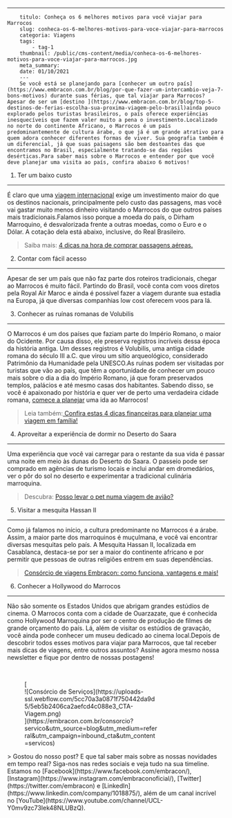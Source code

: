 ---
        titulo: Conheça os 6 melhores motivos para você viajar para Marrocos
        slug: conheca-os-6-melhores-motivos-para-voce-viajar-para-marrocos
        categoria: Viagens
        tags:
            - tag-1
        thumbnail: /public/cms-content/media/conheca-os-6-melhores-motivos-para-voce-viajar-para-marrocos.jpg
        meta_summary: 
        date: 01/10/2021
        ---
        Se você está se planejando para [conhecer um outro país](https://www.embracon.com.br/blog/por-que-fazer-um-intercambio-veja-7-bons-motivos) durante suas férias, que tal viajar para Marrocos? Apesar de ser um [destino ](https://www.embracon.com.br/blog/top-5-destinos-de-ferias-escolha-sua-proxima-viagem-pelo-brasil)ainda pouco explorado pelos turistas brasileiros, o país oferece experiências inesquecíveis que fazem valer muito a pena o investimento.Localizado no norte do continente Africano, o Marrocos é um país predominantemente de cultura árabe, o que já é um grande atrativo para quem adora conhecer diferentes formas de viver. Sua geografia também é um diferencial, já que suas paisagens são bem destoantes das que encontramos no Brasil, especialmente tratando-se das regiões desérticas.Para saber mais sobre o Marrocos e entender por que você deve planejar uma visita ao país, confira abaixo 6 motivos!

1. Ter um baixo custo
---------------------

É claro que uma [viagem internacional](https://www.embracon.com.br/blog/estagio-internacional-entenda-como-funciona-e-quais-sao-as-vantagens) exige um investimento maior do que os destinos nacionais, principalmente pelo custo das passagens, mas você vai gastar muito menos dinheiro visitando o Marrocos do que outros países mais tradicionais.Falamos isso porque a moeda do país, o Dirham Marroquino, é desvalorizada frente a outras moedas, como o Euro e o Dólar. A cotação dela está abaixo, inclusive, do Real Brasileiro.

> Saiba mais: [4 dicas na hora de comprar passagens aéreas.](https://www.embracon.com.br/blog/4-dicas-na-hora-de-comprar-passagens-aereas)

2. Contar com fácil acesso
--------------------------

Apesar de ser um país que não faz parte dos roteiros tradicionais, chegar ao Marrocos é muito fácil. Partindo do Brasil, você conta com voos diretos pela Royal Air Maroc e ainda é possível fazer a viagem durante sua estadia na Europa, já que diversas companhias low cost oferecem voos para lá.

3. Conhecer as ruínas romanas de Volubilis
------------------------------------------

O Marrocos é um dos países que faziam parte do Império Romano, o maior do Ocidente. Por causa disso, ele preserva registros incríveis dessa época da história antiga. Um desses registros é Volubilis, uma antiga cidade romana do século III a.C. que virou um sítio arqueológico, considerado Patrimônio da Humanidade pela UNESCO.As ruínas podem ser visitadas por turistas que vão ao país, que têm a oportunidade de conhecer um pouco mais sobre o dia a dia do Império Romano, já que foram preservados templos, palácios e até mesmo casas dos habitantes. Sabendo disso, se você é apaixonado por história e quer ver de perto uma verdadeira cidade romana, [comece a planejar](https://www.embracon.com.br/consorcio-servicos) uma ida ao Marrocos!

> Leia também:[ Confira estas 4 dicas financeiras para planejar uma viagem em família!](https://www.embracon.com.br/blog/confira-estas-4-dicas-financeiras-para-planejar-uma-viagem-em-familia)

4. Aproveitar a experiência de dormir no Deserto do Saara
---------------------------------------------------------

Uma experiência que você vai carregar para o restante da sua vida é passar uma noite em meio às dunas do Deserto do Saara. O passeio pode ser comprado em agências de turismo locais e inclui andar em dromedários, ver o pôr do sol no deserto e experimentar a tradicional culinária marroquina.

> Descubra: [Posso levar o pet numa viagem de avião?](https://www.embracon.com.br/blog/posso-levar-o-pet-numa-viagem-de-aviao)

5. Visitar a mesquita Hassan II
-------------------------------

Como já falamos no início, a cultura predominante no Marrocos é a árabe. Assim, a maior parte dos marroquinos é muçulmana, e você vai encontrar diversas mesquitas pelo país. A Mesquita Hassan II, localizada em Casablanca, destaca-se por ser a maior do continente africano e por permitir que pessoas de outras religiões entrem em suas dependências.

> [Consórcio de viagens Embracon: como funciona, vantagens e mais!](https://www.embracon.com.br/blog/consorcio-de-viagens-embracon-vantagens)

6. Conhecer a Hollywood do Marrocos
-----------------------------------

Não são somente os Estados Unidos que abrigam grandes estúdios de cinema. O Marrocos conta com a cidade de Ouarzazate, que é conhecida como Hollywood Marroquina por ser o centro de produção de filmes de grande orçamento do país. Lá, além de visitar os estúdios de gravação, você ainda pode conhecer um museu dedicado ao cinema local.Depois de descobrir todos esses motivos para viajar para Marrocos, que tal receber mais dicas de viagens, entre outros assuntos? Assine agora mesmo nossa newsletter e fique por dentro de nossas postagens!

‍

<figure class="w-richtext-figure-type-image w-richtext-align-center" style="max-width:310px">[<div>![Consórcio de Serviços](https://uploads-ssl.webflow.com/5cc70a3a0871f750442da9d5/5eb5b2406ca2aefcd4c088e3_CTA-Viagem.png)</div>](https://embracon.com.br/consorcio?servico&utm_source=blog&utm_medium=referral&utm_campaign=inbound_cta&utm_content=servicos)</figure>> Gostou do nosso post? E que tal saber mais sobre as nossas novidades em tempo real? Siga-nos nas redes sociais e veja tudo na sua timeline. Estamos no [Facebook](https://www.facebook.com/embracon/), [Instagram](https://www.instagram.com/embraconoficial/), [Twitter](https://twitter.com/embracon) e [LinkedIn](https://www.linkedin.com/company/1018875/), além de um canal incrível no [YouTube](https://www.youtube.com/channel/UCL-Y0mv9zc73Iek48NLUBzQ).
        